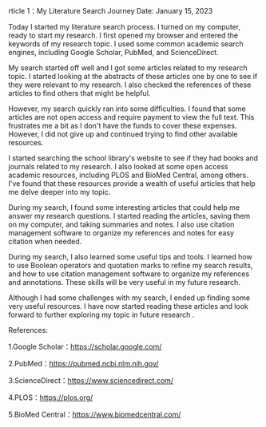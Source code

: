 rticle 1：My Literature Search Journey
Date: January 15, 2023

Today I started my literature search process. I turned on my computer, ready to start my research. I first opened my browser and entered the keywords of my research topic. I used some common academic search engines, including Google Scholar, PubMed, and ScienceDirect.

My search started off well and I got some articles related to my research topic. I started looking at the abstracts of these articles one by one to see if they were relevant to my research. I also checked the references of these articles to find others that might be helpful.

However, my search quickly ran into some difficulties. I found that some articles are not open access and require payment to view the full text. This frustrates me a bit as I don't have the funds to cover these expenses. However, I did not give up and continued trying to find other available resources.

I started searching the school library's website to see if they had books and journals related to my research. I also looked at some open access academic resources, including PLOS and BioMed Central, among others. I've found that these resources provide a wealth of useful articles that help me delve deeper into my topic.

During my search, I found some interesting articles that could help me answer my research questions. I started reading the articles, saving them on my computer, and taking summaries and notes. I also use citation management software to organize my references and notes for easy citation when needed.

During my search, I also learned some useful tips and tools. I learned how to use Boolean operators and quotation marks to refine my search results, and how to use citation management software to organize my references and annotations. These skills will be very useful in my future research.

Although I had some challenges with my search, I ended up finding some very useful resources. I have now started reading these articles and look forward to further exploring my topic in future research	.


References:

1.Google Scholar：https://scholar.google.com/

2.PubMed：https://pubmed.ncbi.nlm.nih.gov/

3.ScienceDirect：https://www.sciencedirect.com/

4.PLOS：https://plos.org/

5.BioMed Central：https://www.biomedcentral.com/

